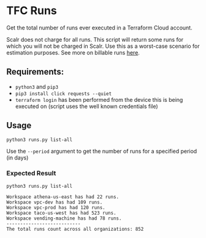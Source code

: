 # TFC Runs
Get the total number of runs ever executed in a Terraform Cloud account.

Scalr does not charge for all runs. This script will return some runs for which you will not be charged in Scalr. Use this as a worst-case scenario for estimation purposes. See more on billable runs [here](https://docs.scalr.io/docs/pricing-faq#what-runs-do-not-count-toward-billing).

## Requirements:
* `python3` and `pip3`
* `pip3 install click requests --quiet`
* `terraform login` has been performed from the device this is being executed on (script uses the well known credentials file)

## Usage

`python3 runs.py list-all`

Use the `--period` argument to get the number of runs for a specified period (in days)

### Expected Result

```
python3 runs.py list-all

Workspace athena-us-east has had 22 runs.
Workspace vpc-dev has had 109 runs.
Workspace vpc-prod has had 120 runs.
Workspace taco-us-west has had 523 runs.
Workspace vending-machine has had 78 runs.
---------------------------
The total runs count across all organizations: 852
```
